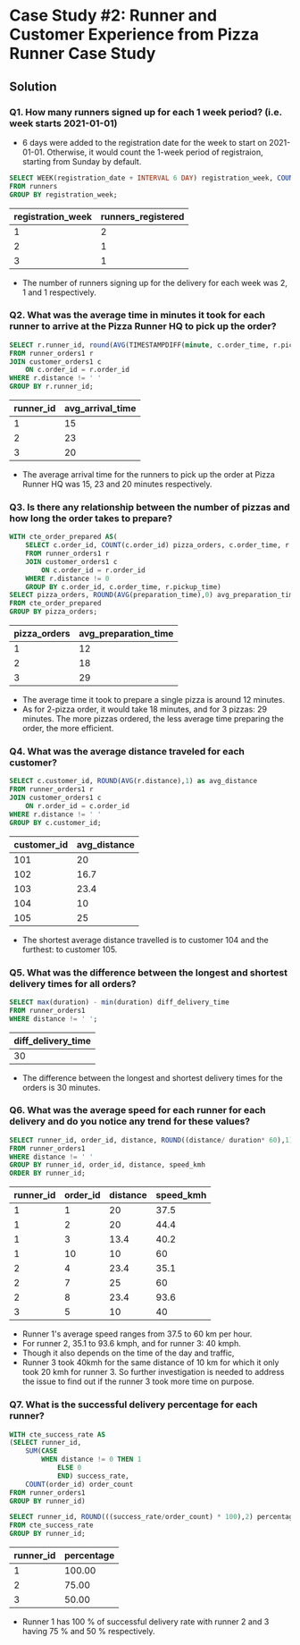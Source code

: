 # Case Study #2: Runner and Customer Experience from Pizza Runner Case Study

## Solution

### Q1. How many runners signed up for each 1 week period? (i.e. week starts 2021-01-01)
- 6 days were added to the registration date for the week to start on 2021-01-01. Otherwise, it would count the 1-week period of registraion, starting from Sunday by default.
```sql
SELECT WEEK(registration_date + INTERVAL 6 DAY) registration_week, COUNT(runner_id) runner_registrated
FROM runners
GROUP BY registration_week;
````
| registration_week | runners_registered |
|-------------------|--------------------|
| 1 | 2 |
| 2 | 1 |
| 3 | 1 |
- The number of runners signing up for the delivery for each week was 2, 1 and 1 respectively.

### Q2. What was the average time in minutes it took for each runner to arrive at the Pizza Runner HQ to pick up the order?
````sql
SELECT r.runner_id, round(AVG(TIMESTAMPDIFF(minute, c.order_time, r.pickup_time)),0) avg_arrival_time
FROM runner_orders1 r
JOIN customer_orders1 c
	ON c.order_id = r.order_id
WHERE r.distance != ' '
GROUP BY r.runner_id;
````
| runner_id | avg_arrival_time |
|-----------|------------------|
| 1 | 15 |
| 2 | 23 |
| 3 | 20 |
- The average arrival time for the runners to pick up the order at Pizza Runner HQ was 15, 23 and 20 minutes respectively.

### Q3. Is there any relationship between the number of pizzas and how long the order takes to prepare?
```sql
WITH cte_order_prepared AS(
	SELECT c.order_id, COUNT(c.order_id) pizza_orders, c.order_time, r.pickup_time, (TIMESTAMPDIFF(minute, c.order_time, r.pickup_time)) preparation_time
	FROM runner_orders1 r
	JOIN customer_orders1 c
		ON c.order_id = r.order_id
	WHERE r.distance != 0
	GROUP BY c.order_id, c.order_time, r.pickup_time)
SELECT pizza_orders, ROUND(AVG(preparation_time),0) avg_preparation_time
FROM cte_order_prepared
GROUP BY pizza_orders;
````
| pizza_orders | avg_preparation_time |
|--------------|----------------------|
| 1 | 12 |
| 2 | 18 |
| 3 | 29 |
- The average time it took to prepare a single pizza is around 12 minutes.
- As for 2-pizza order, it would take 18 minutes, and for 3 pizzas: 29 minutes. The more pizzas ordered, the less average time preparing the order, the more efficient.

### Q4. What was the average distance traveled for each customer?
```sql
SELECT c.customer_id, ROUND(AVG(r.distance),1) as avg_distance
FROM runner_orders1 r
JOIN customer_orders1 c
	ON r.order_id = c.order_id
WHERE r.distance != ' '
GROUP BY c.customer_id;
````
| customer_id | avg_distance |
|-------------|--------------|
| 101 | 20 |
| 102 | 16.7 |
| 103 | 23.4 |
| 104 | 10 |
| 105 | 25 |
- The shortest average distance travelled is to customer 104 and the furthest: to customer 105.

### Q5. What was the difference between the longest and shortest delivery times for all orders?
````sql
SELECT max(duration) - min(duration) diff_delivery_time
FROM runner_orders1
WHERE distance != ' ';
````
| diff_delivery_time |
|--------------------|
| 30 |

- The difference between the longest and shortest delivery times for the orders is 30 minutes.

### Q6. What was the average speed for each runner for each delivery and do you notice any trend for these values?
````sql
SELECT runner_id, order_id, distance, ROUND((distance/ duration* 60),1) speed_kmh
FROM runner_orders1
WHERE distance != ' '
GROUP BY runner_id, order_id, distance, speed_kmh
ORDER BY runner_id;
````
| runner_id | order_id | distance | speed_kmh |
|-----------|----------|----------|-----------|
| 1 | 1 | 20 | 37.5 |
| 1 | 2 | 20 | 44.4 |
| 1 | 3 | 13.4 | 40.2 |
| 1 | 10 | 10 | 60 |
| 2 | 4 | 23.4| 35.1 |
| 2 | 7 | 25 | 60 |
| 2 | 8 | 23.4 | 93.6 |
| 3 | 5 | 10 | 40 |
- Runner 1's average speed ranges from 37.5 to 60 km per hour.
- For runner 2, 35.1 to 93.6 kmph, and for runner 3: 40 kmph.
- Though it also depends on the time of the day and traffic, 
- Runner 3 took 40kmh for the same distance of 10 km for which it only took 20 kmh for runner 3. So further investigation is needed to address the issue to find out if the runner 3 took more time on purpose.

### Q7. What is the successful delivery percentage for each runner?
````sql
WITH cte_success_rate AS
(SELECT runner_id,
	SUM(CASE
	    WHEN distance != 0 THEN 1
            ELSE 0
            END) success_rate,
	COUNT(order_id) order_count
FROM runner_orders1
GROUP BY runner_id)

SELECT runner_id, ROUND(((success_rate/order_count) * 100),2) percentage
FROM cte_success_rate
GROUP BY runner_id;
````
| runner_id | percentage |
|-----------|------------|
| 1 | 100.00 |
| 2 | 75.00 |
| 3 | 50.00 |
- Runner 1 has 100 % of successful delivery rate with runner 2 and 3 having 75 % and 50 % respectively.










